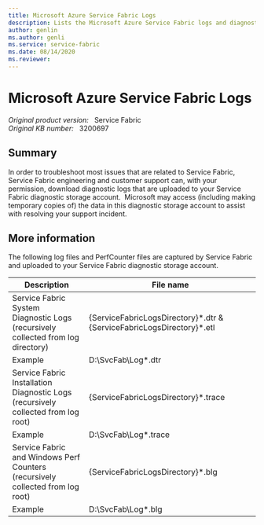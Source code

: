 ```yaml
---
title: Microsoft Azure Service Fabric Logs
description: Lists the Microsoft Azure Service Fabric logs and diagnostic information that is collected during troubleshooting.
author: genlin
ms.author: genli
ms.service: service-fabric
ms.date: 08/14/2020
ms.reviewer: 
---
```

# Microsoft Azure Service Fabric Logs

_Original product version:_ &nbsp; Service Fabric  
_Original KB number:_ &nbsp; 3200697

## Summary

In order to troubleshoot most issues that are related to Service Fabric, Service Fabric engineering and customer support can, with your permission, download diagnostic logs that are uploaded to your Service Fabric diagnostic storage account.  Microsoft may access (including making temporary copies of) the data in this diagnostic storage account to assist with resolving your support incident.

## More information

The following log files and PerfCounter files are captured by Service Fabric and uploaded to your Service Fabric diagnostic storage account.

| Description| File name |
|---|---|
|Service Fabric System Diagnostic Logs<br/>(recursively collected from log directory)|{ServiceFabricLogsDirectory}\*.dtr & {ServiceFabricLogsDirectory}\*.etl|
|Example|D:\SvcFab\Log\*.dtr|
|Service Fabric Installation Diagnostic Logs<br/>(recursively collected from log root)|{ServiceFabricLogsDirectory}\*.trace|
|Example|D:\SvcFab\Log\*.trace|
|Service Fabric and Windows Perf Counters<br/>(recursively collected from log root)|{ServiceFabricLogsDirectory}\*.blg|
|Example|D:\SvcFab\Log\*.blg|
  